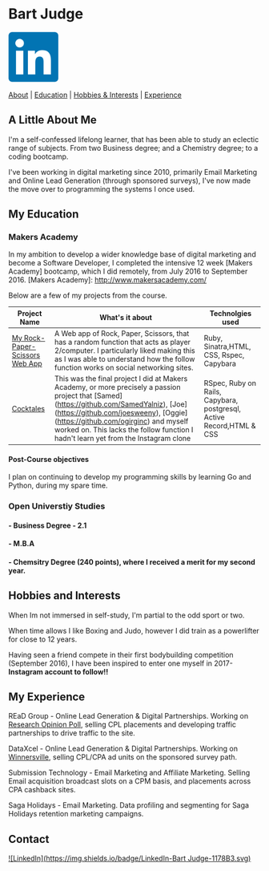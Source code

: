 
# Bart Judge
<a href="https://uk.linkedin.com/in/bartholomewjudge">
<img src="images/LinkedIn_logo_initials.png" alt="LinkedIn" width="100">
</a>

[About](#a-little-about-me) | [Education](#my-education) | [Hobbies & Interests](#hobbies-and-interests) | [Experience](#my-experience)

## A Little About Me
 I'm a self-confessed lifelong learner, that has been able to study an eclectic range of subjects.
 From two Business degree; and a Chemistry degree; to a coding bootcamp.

 I've been working in digital marketing since 2010, primarily  Email Marketing and Online Lead Generation (through sponsored surveys), I've now made the move over to programming the systems I once used.

## My Education

### **Makers Academy**

In my ambition to develop a wider knowledge base of digital marketing and become a Software Developer, I completed the intensive 12 week [Makers Academy] bootcamp, which I did remotely, from July 2016 to September 2016.
[Makers Academy]: http://www.makersacademy.com/


 Below are a few of my projects from the course.

|Project Name| What's it about| Technolgies used|
|-------------|-------------|-----|
| [My Rock-Paper-Scissors Web App](https://github.com/BJudge/rps-challenge)|A Web app of Rock, Paper, Scissors, that has a random function that acts as player 2/computer. I particularly liked making this as I was able to understand how the follow function works on social networking sites.|Ruby, Sinatra,HTML, CSS, Rspec, Capybara|
|[Cocktales](https://github.com/Cocktales/cocktales)|This was the final project I did at Makers Academy, or more precisely a passion project that [Samed] (https://github.com/SamedYalniz), [Joe] (https://github.com/joesweeny), [Oggie] (https://github.com/ogirginc) and myself worked on. This lacks the follow function I hadn't learn yet from the Instagram clone|RSpec, Ruby on Rails, Capybara, postgresql, Active Record,HTML & CSS|

#### Post-Course objectives
I plan on continuing to develop my programming skills by learning Go and Python, during my spare time.

### Open Universtiy Studies

#### - Business Degree - 2.1
#### - M.B.A
#### - Chemsitry Degree (240 points), where I received a merit for my second year.



## Hobbies and Interests
 When Im not immersed in self-study, I'm partial to the odd sport or two.

 When time allows I like Boxing and Judo, however I did train as a powerlifter for close to 12 years.

 Having seen a friend compete in their first bodybuilding competition (September 2016), I have been inspired to enter one myself in 2017- <b> Instagram account to follow!! </b>

## My Experience

REaD Group - Online Lead Generation & Digital Partnerships. Working on [Research Opinion Poll], selling CPL placements and developing traffic partnerships to drive traffic to the site.

[Research Opinion Poll]: http://www.research-opinion-poll.co.uk/

DataXcel - Online Lead Generation & Digital Partnerships. Working on [Winnersville], selling CPL/CPA ad units on the sponsored survey path.

[Winnersville]: https://www.winnersville.co.uk/

Submission Technology - Email Marketing and Affiliate Marketing. Selling Email acquisition broadcast slots on a CPM basis, and placements across CPA cashback sites.

Saga Holidays - Email Marketing. Data profiling and segmenting for Saga Holidays retention marketing campaigns.


## Contact

[![LinkedIn](https://img.shields.io/badge/LinkedIn-Bart Judge-1178B3.svg)](https://uk.linkedin.com/in/bartholomewjudge)
